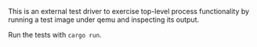 This is an external test driver to exercise top-level process functionality by
running a test image under qemu and inspecting its output.

Run the tests with `cargo run`.
